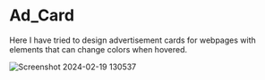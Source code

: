 # Ad_Card

Here I have tried to design advertisement cards for webpages with elements that can change colors when hovered.

![Screenshot 2024-02-19 130537](https://github.com/Wespy07/Ad_Card/assets/143990246/f172f8b6-4ed2-4b4a-8d8d-a478389ea5c3)
